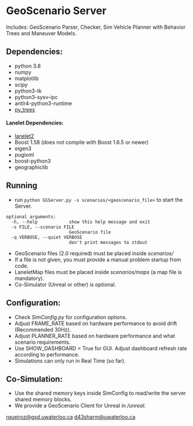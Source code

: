 #   GeoScenario Server
Includes: GeoScenario Parser, Checker, Sim Vehicle Planner with Behavior Trees and Maneuver Models.

## Dependencies:
- python 3.8
- numpy
- matplotlib
- scipy
- python3-tk
- python3-sysv-ipc
- antlr4-python3-runtime
- [py_trees](https://github.com/splintered-reality/py_trees)


#### Lanelet Dependencies:
- [lanelet2](https://github.com/yuzhangbit/lanelet2_standalone)
- Boost 1.58 (does not compile with Boost 1.6.5 or newer)
- eigen3
- pugixml
- boost-python3
- geographiclib


## Running
- run `python GSServer.py -s scenarios/<geoscenario_file>` to start the Server.
```
optional arguments:
  -h, --help            show this help message and exit
  -s FILE, --scenario FILE
                        GeoScenario file
  -q VERBOSE, --quiet VERBOSE
                        don't print messages to stdout
```

- GeoScenario files (2.0 required) must be placed inside *scenarios/* 
- If a file is not given, you must provide a manual problem startup from code.
- LaneletMap files must be placed inside *scenarios/maps* (a map file is mandatory).
- Co-Simulator (Unreal or other) is optional.

## Configuration:

- Check *SimConfig.py* for configuration options. 
- Adjust FRAME_RATE based on hardware performance to avoid drift (Recommended 30Hz).
- Adjust PLANNER_RATE based on hardware performance and what scenario requirements.
- Use SHOW_DASHBOARD = True for GUI. Adjust dashboard refresh rate according to performance.
- Simulations can only run in Real Time (so far). 

## Co-Simulation:

- Use the shared memory keys inside SimConfig to read/write the server shared memory blocks. 
- We provide a GeoScenario Client for Unreal in */unreal*.


rqueiroz@gsd.uwaterloo.ca
d43sharm@uwaterloo.ca
